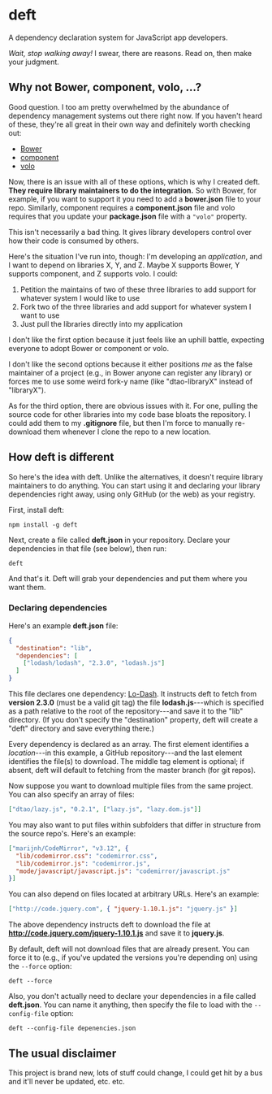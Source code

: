 deft
====

A dependency declaration system for JavaScript app developers.

*Wait, stop walking away!* I swear, there are reasons. Read on, then make your judgment.

## Why not Bower, component, volo, ...?

Good question. I too am pretty overwhelmed by the abundance of dependency management systems out there right now. If you haven't heard of these, they're all great in their own way and definitely worth checking out:

- [Bower](http://bower.io/)
- [component](http://component.io/)
- [volo](http://volojs.org/)

Now, there is an issue with all of these options, which is why I created deft. **They require library maintainers to do the integration.** So with Bower, for example, if you want to support it you need to add a **bower.json** file to your repo. Similarly, component requires a **component.json** file and volo requires that you update your **package.json** file with a `"volo"` property.

This isn't necessarily a bad thing. It gives library developers control over how their code is consumed by others.

Here's the situation I've run into, though: I'm developing an *application*, and I want to depend on libraries X, Y, and Z. Maybe X supports Bower, Y supports component, and Z supports volo. I could:

1. Petition the maintains of two of these three libraries to add support for whatever system I would like to use
2. Fork two of the three libraries and add support for whatever system I want to use
3. Just pull the libraries directly into my application

I don't like the first option because it just feels like an uphill battle, expecting everyone to adopt Bower or component or volo.

I don't like the second options because it either positions *me* as the false maintainer of a project (e.g., in Bower anyone can register any library) or forces me to use some weird fork-y name (like "dtao-libraryX" instead of "libraryX").

As for the third option, there are obvious issues with it. For one, pulling the source code for other libraries into my code base bloats the repository. I could add them to my **.gitignore** file, but then I'm force to manually re-download them whenever I clone the repo to a new location.

## How deft is different

So here's the idea with deft. Unlike the alternatives, it doesn't require library maintainers to do anything. You can start using it and declaring your library dependencies right away, using only GitHub (or the web) as your registry.

First, install deft:

    npm install -g deft

Next, create a file called **deft.json** in your repository. Declare your dependencies in that file (see below), then run:

    deft

And that's it. Deft will grab your dependencies and put them where you want them.

### Declaring dependencies

Here's an example **deft.json** file:

```json
{
  "destination": "lib",
  "dependencies": [
    ["lodash/lodash", "2.3.0", "lodash.js"]
  ]
}
```

This file declares one dependency: [Lo-Dash](https://github.com/lodash/lodash). It instructs deft to fetch from **version 2.3.0** (must be a valid git tag) the file **lodash.js**---which is specified as a path relative to the root of the repository---and save it to the "lib" directory. (If you don't specify the "destination" property, deft will create a "deft" directory and save everything there.)

Every dependency is declared as an array. The first element identifies a *location*---in this example, a GitHub repository---and the last element identifies the file(s) to download. The middle tag element is optional; if absent, deft will default to fetching from the master branch (for git repos).

Now suppose you want to download multiple files from the same project. You can also specify an array of files:

```json
["dtao/lazy.js", "0.2.1", ["lazy.js", "lazy.dom.js"]]
```

You may also want to put files within subfolders that differ in structure from the source repo's. Here's an example:

```json
["marijnh/CodeMirror", "v3.12", {
  "lib/codemirror.css": "codemirror.css",
  "lib/codemirror.js": "codemirror.js",
  "mode/javascript/javascript.js": "codemirror/javascript.js"
}]
```

You can also depend on files located at arbitrary URLs. Here's an example:

```json
["http://code.jquery.com", { "jquery-1.10.1.js": "jquery.js" }]
```

The above dependency instructs deft to download the file at **http://code.jquery.com/jquery-1.10.1.js** and save it to **jquery.js**.

By default, deft will not download files that are already present. You can force it to (e.g., if you've updated the versions you're depending on) using the `--force` option:

    deft --force

Also, you don't actually need to declare your dependencies in a file called **deft.json**. You can name it anything, then specify the file to load with the `--config-file` option:

    deft --config-file depenencies.json

## The usual disclaimer

This project is brand new, lots of stuff could change, I could get hit by a bus and it'll never be updated, etc. etc.
